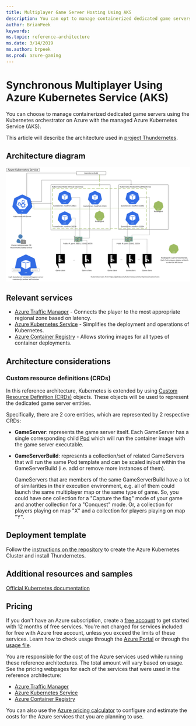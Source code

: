 ```yaml
---
title: Multiplayer Game Server Hosting Using AKS
description: You can opt to manage containerized dedicated game servers using the Kubernetes orchestrator on Azure using the managed Azure Kubernetes Service (AKS).
author: BrianPeek
keywords: 
ms.topic: reference-architecture
ms.date: 3/14/2019
ms.author: brpeek
ms.prod: azure-gaming
---
```


# Synchronous Multiplayer Using Azure Kubernetes Service (AKS)

You can choose to manage containerized dedicated game servers using the Kubernetes orchestrator on Azure with the managed Azure Kubernetes Service (AKS).

This article will describe the architecture used in [project Thundernetes](https://github.com/PlayFab/thundernetes).

## Architecture diagram

[![Synchronous multiplayer using Azure Kubernetes Service](media/multiplayer/multiplayer-aks-hosting.png)](media/multiplayer/multiplayer-aks-hosting.png)

## Relevant services

- [Azure Traffic Manager](https://docs.microsoft.com/azure/traffic-manager/traffic-manager-overview) - Connects the player to the most appropriate regional zone based on latency.
- [Azure Kubernetes Service](https://azure.microsoft.com/services/kubernetes-service/) - Simplifies the deployment and operations of Kubernetes.
- [Azure Container Registry](https://azure.microsoft.com/services/container-registry/) - Allows storing images for all types of container deployments.

## Architecture considerations

### Custom resource definitions (CRDs)

In this reference architecture, Kubernetes is extended by using [Custom Resource Definition (CRDs)](https://kubernetes.io/docs/concepts/extend-kubernetes/api-extension/custom-resources/) objects. These objects will be used to represent the dedicated game server entities.

Specifically, there are 2 core entities, which are represented by 2 respective CRDs:

- **GameServer**: represents the game server itself. Each GameServer has a single corresponding child [Pod](https://kubernetes.io/docs/concepts/workloads/pods/pod/) which will run the container image with the game server executable.
- **GameServerBuild**: represents a collection/set of related GameServers that will run the same Pod template and can be scaled in/out within the GameServerBuild (i.e. add or remove more instances of them).

    GameServers that are members of the same GameServerBuild have a lot of similarities in their execution environment, e.g. all of them could launch the same multiplayer map or the same type of game. So, you could have one collection for a "Capture the flag" mode of your game and another collection for a "Conquest" mode. Or, a collection for players playing on map "X" and a collection for players playing on map "Y".

## Deployment template

Follow the [instructions on the repository](https://github.com/PlayFab/thundernetes) to create the Azure Kubernetes Cluster and install Thundernetes.

## Additional resources and samples

[Official Kubernetes documentation](https://kubernetes.io/docs/concepts/overview/what-is-kubernetes/)

## Pricing

If you don't have an Azure subscription, create a [free account](https://aka.ms/azfreegamedev) to get started with 12 months of free services. You're not charged for services included for free with Azure free account, unless you exceed the limits of these services. Learn how to check usage through the [Azure Portal](https://docs.microsoft.com/azure/billing/billing-check-free-service-usage#check-usage-on-the-azure-portal) or through the [usage file](https://docs.microsoft.com/azure/billing/billing-check-free-service-usage#check-usage-through-the-usage-file).

You are responsible for the cost of the Azure services used while running these reference architectures.  The total amount will vary based on usage. See the pricing webpages for each of the services that were used in the reference architecture:

- [Azure Traffic Manager](https://azure.microsoft.com/pricing/details/traffic-manager/)
- [Azure Kubernetes Service](https://azure.microsoft.com/pricing/details/kubernetes-service/)
- [Azure Container Registry](https://azure.microsoft.com/pricing/details/container-registry/)

You can also use the [Azure pricing calculator](https://azure.microsoft.com/pricing/calculator/) to configure and estimate the costs for the Azure services that you are planning to use.
